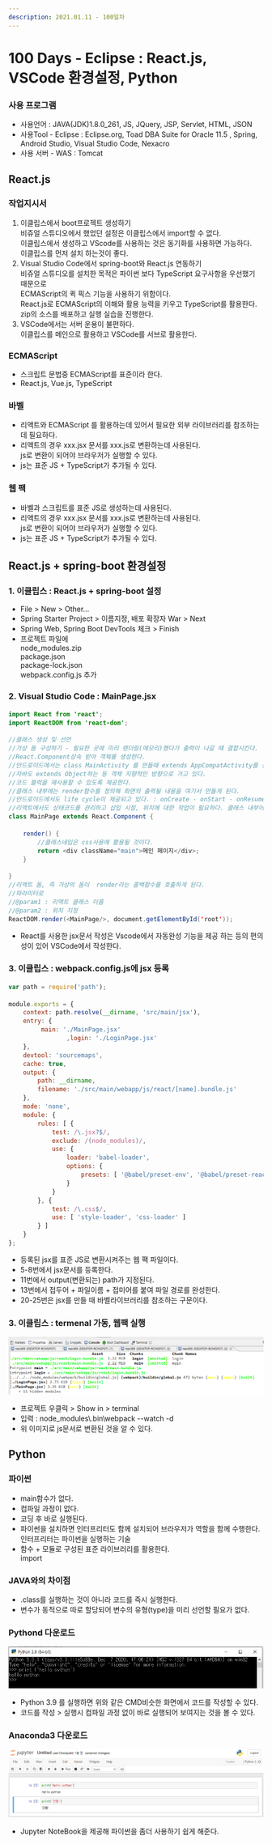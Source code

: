 ```yaml
---
description: 2021.01.11 - 100일차
---
```


# 100 Days - Eclipse : React.js, VSCode 환경설정, Python

### 사용 프로그램

* 사용언어 : JAVA(JDK)1.8.0\_261, JS, JQuery, JSP, Servlet, HTML, JSON
* 사용Tool  - Eclipse : Eclipse.org, Toad DBA Suite for Oracle 11.5 , Spring, Android Studio, Visual Studio Code, Nexacro
* 사용 서버 - WAS : Tomcat

## React.js

### 작업지시서

1. 이클립스에서 boot프로젝트 생성하기\
   비쥬얼 스튜디오에서 했었던 설정은 이클립스에서 import할 수 없다.\
   이클립스에서 생성하고 VScode를 사용하는 것은 동기화를 사용하면 가능하다.\
   이클립스를 먼저 설치 하는것이 좋다.
2. Visual Studio Code에서 spring-boot와 React.js 연동하기\
   비쥬얼 스튜디오를 설치한 목적은 파이썬 보다 TypeScript 요구사항을 우선했기 때문으로\
   ECMAScript의 퀵 픽스 기능을 사용하기 위함이다. \
   React.js로 ECMAScript의 이해와 활용 능력을 키우고 TypeScript를 활용한다.\
   zip의 소스를 배포하고 실행 실습을 진행한다.
3. VSCode에서는 서버 운용이 불편하다.\
   이클립스를 메인으로 활용하고 VSCode를 서브로 활용한다.

### ECMAScript

* 스크립트 문법중 ECMAScript를 표준이라 한다.
* React.js, Vue.js, TypeScript

### 바벨

* 리액트와 ECMAScript 를 활용하는데 있어서 필요한 외부 라이브러리를 참조하는데 필요하다.
* 리액트의 경우 xxx.jsx 문서를 xxx.js로 변환하는데 사용된다.\
  js로 변환이 되어야 브라우저가 실행할 수 있다.
* js는 표준 JS + TypeScript가 추가될 수 있다.

### 웹 팩

* 바벨과 스크립트를 표준 JS로 생성하는데 사용된다.
* 리액트의 경우 xxx.jsx 문서를 xxx.js로 변환하는데 사용된다.\
  js로 변환이 되어야 브라우저가 실행할 수 있다.
* js는 표준 JS + TypeScript가 추가될 수 있다.

## React.js + spring-boot 환경설정

### 1. 이클립스 : React.js + spring-boot 설정

* File > New > Other... 
* Spring Starter Project > 이름지정, 배포 확장자 War > Next
* Spring Web, Spring Boot DevTools 체크 > Finish
* 프로젝트 파일에 \
  node_modules.zip\
  package.json\
  package-lock.json\
  webpack.config.js 추가

### 2. Visual Studio Code : MainPage.jsx

```java
import React from 'react';
import ReactDOM from 'react-dom';

//클래스 생성 및 선언
//가상 돔 구성하기 - 필요한 곳에 미리 렌더링(메모리)했다가 출력이 나갈 떄 결합시킨다.
//React.Component상속 받아 객체를 생성한다.
//안드로이드에서는 class MainActivity 를 만들때 extends AppCompatActivity를 상속 받았으며
//자바도 extends Object하는 등 객체 지향적인 방향으로 가고 있다. 
//코드 블럭을 재사용할 수 있도록 제공한다.
//클래스 내부에는 render함수를 정의해 화면의 출력될 내용을 여기서 만들게 된다.
//안드로이드에서도 life cycle이 제공되고 있다. : onCreate - onStart - onResume - onStop - 상태정보 수정 메서드 추가 위치 - onDestroy 활동을 메서드로 정의했다.
//리액트에서도 상태코드를 관리하고 삽입 시점, 위치에 대한 작업이 필요하다. 클래스 내부어 render처럼 컨텐츠로 들어오게 된다.
class MainPage extends React.Component {
 
    render() {
		//클래스네임은 css사용에 활용될 것이다.
        return <div className="main">메인 페이지</div>;
    }
 
}
//리액트 돔, 즉 가상의 돔이  render라는 콜백함수를 호출하게 된다.
//파라미터로 
//@param1 : 리액트 클래스 이름
//@param2 : 위치 지정
ReactDOM.render(<MainPage/>, document.getElementById('root'));
```

* React를 사용한 jsx문서 작성은 Vscode에서 자동완성 기능을 제공 하는 등의 편의성이 있어 VSCode에서 작성한다.

### 3. 이클립스 : webpack.config.js에 jsx 등록

```javascript
var path = require('path');

module.exports = {
    context: path.resolve(__dirname, 'src/main/jsx'),
    entry: {
         main: './MainPage.jsx'
				,login: './LoginPage.jsx'
    },
    devtool: 'sourcemaps',
    cache: true,
    output: {
        path: __dirname,
        filename: './src/main/webapp/js/react/[name].bundle.js'
    },
    mode: 'none',
    module: {
        rules: [ {
            test: /\.jsx?$/,
            exclude: /(node_modules)/,
            use: {
                loader: 'babel-loader',
                options: {
                    presets: [ '@babel/preset-env', '@babel/preset-react' ]
                }
            }
        }, {
            test: /\.css$/,
            use: [ 'style-loader', 'css-loader' ]
        } ]
    }
};
```

* 등록된 jsx를 표준 JS로 변환시켜주는 웹 팩 파일이다.
* 5-8번에서 jsx문서를 등록한다.
* 11번에서 output(변환되는) path가 지정된다.
* 13번에서 접두어 + 파일이름 + 접미어를 붙여 파일 경로를 완성한다.
* 20-25번은 jsx를 만들 때 바벨라이브러리를 참조하는 구문이다.

### 3. 이클립스 : termenal 가동, 웹팩 실행

![](<../../.gitbook/assets/d (1).png>)

* 프로젝트 우클릭 > Show in > terminal
* 입력 : node_modules\\.bin\webpack --watch -d
* 위 이미지로 js문서로 변환된 것을 알 수 있다.

## Python

### 파이썬

* main함수가 없다.
* 컴파일 과정이 없다.
* 코딩 후 바로 실행된다.
* 파이썬을 설치하면 인터프리터도 함께 설치되어 브라우저가 역할을 함께 수행한다.\
  인터프리터는 파이썬을 실행하는 기술
* 함수 + 모듈로 구성된 표준 라이브러리를 활용한다.\
  import

### JAVA와의 차이점

* .class를 실행하는 것이 아니라 코드를 즉시 실행한다.
* 변수가 동적으로 따로 할당되어 변수의 유형(type)을 미리 선언할 필요가 없다.

### Pythond 다운로드

![](../../.gitbook/assets/python.png)

* Python 3.9 를 실행하면 위와 같은 CMD비슷한 화면에서 코드를 작성할 수 있다.
* 코드를 작성 > 실행시 컴파일 과정 없이 바로 실행되어 보여지는 것을 볼 수 있다.

### Anaconda3 다운로드

![](../../.gitbook/assets/jupyter.png)

* Jupyter NoteBook을 제공해 파이썬을 좀더 사용하기 쉽게 해준다.
